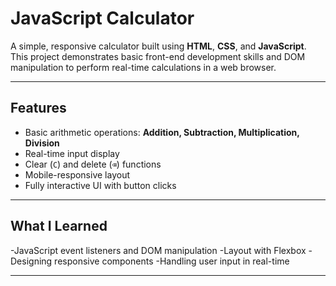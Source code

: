 # JavaScript Calculator

A simple, responsive calculator built using **HTML**, **CSS**, and **JavaScript**. 
This project demonstrates basic front-end development skills and DOM manipulation to perform real-time calculations in a web browser.

---

## Features

- Basic arithmetic operations: **Addition, Subtraction, Multiplication, Division**
- Real-time input display
- Clear (`C`) and delete (`⌫`) functions
- Mobile-responsive layout
- Fully interactive UI with button clicks

---

## What I Learned

-JavaScript event listeners and DOM manipulation
-Layout with Flexbox
-Designing responsive components
-Handling user input in real-time

---
